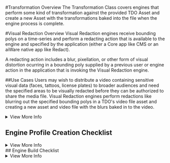 #Transformation Overview
The Transformation Class covers engines that perform some kind of transformation against the provided TDO Asset and create a new Asset with the transformations baked into the file when the engine process is complete.

#Visual Redaction Overview
Visual Redaction engines receive bounding polys on a time-series and perform a redacting action that is available to the engine and specified by the application (either a Core app like CMS or an aiWare native app like Redact).

A redacting action includes a blur, pixellation, or other form of visual distortion ocurring in a bounding poly supplied by a previous user or engine action in the application that is invoking the Visual Redaction engine.

##Use Cases
Users may wish to distribute a video containing sensitive visual data (faces, tattoos, license plates) to broader audiences and need the specified areas to be visually redacted before they can be authorized to share the media file.
Visual Redaction engines perform redactions like blurring out the specified bounding polys in a TDO's video file asset and creating a new asset and video file with the blurs baked in to the video.

<details>
  <summary>View More Info</summary>
  
 </details>


## Engine Profile Creation Checklist
<details>
  <summary>View More Info</summary>
  
### Basic Engine Details
 ( Engine Basics-image goes here)
 When creating your engine, it's important to provide details that accurately and describe your engine. The information you enter is what users will see in the Veritone UI when they are selecting engines for processing.
 - **Engine name:** The name of your engine that will be visible through the user interface.
 - **Engine Type:**
	 - **Cognition:** Cognitive engines process data, often using sophisticated algorithms and machine learning techniques, to derive cognitive insights from the data or to transform it for use by another cognitive engine or application. Within the Veritone platform, cognitive engines are assigned into various [classes and categories](https://docs.veritone.com/#/engines/classes/).
	 - **Ingestion:** Ingestion engines are also known as adapters, and we'll often use the term adapter to refer to ingestion engines. Adapters are engines that bring data into the Veritone platform. The data can be in the form of a real-time stream or a bounded file and can be comprised of either structured or unstructured data.
	 - **Aggregator:** Aggregator engines are a new type of engine that we are introducing to assist in processing data in real-time. The role of an aggregator engine is to process the asset fragments that are output by real-time engines.
 - **Engine Category:** *(required)* Select the engine category from the drop-down that matches the type of service your engine will provide. (See [Engine Classes](https://docs.veritone.com/#/engines/classes/) for more information.)
 - **Engine Description:** *(required)* Describe what your engine does in a few sentences. This description displays in various places throughout the user interface where your engine can be viewed.
 - **Library Required:** *(optional)* When run in a special "training" mode, the engine should consume applicable identifier assets from the provided library and, depending on the type of engine, generate a trained model. (See [Library-Enabled-Engines](https://docs.veritone.com/#/libraries/engines) for more information.)
 - **Engine Icon** *(optional)* Upload an icon for your engine from your local file system as a 128x128 png or jpg file.
 - **Engine Logo:** *(required)* Upload a logo image for your engine from your local file system as a 500x250 png or jpg file. The logo is used to identify your engine in the engine selection table of CMS. 
 ### Deployment Model 
 (Deployment Engine- Image goes here)
 The deployment model indicates what type of network access your engine requires, after being installed by Veritone, which may affect whether your engine is eligible to run in private and secure servers. You must choose the deployment model that best represents your engine from the following four options:
 -   **Network Isolated**: The engine is fully isolated and runs solely within Veritone's infrastructure. It does not require network access.
-   **External Access**: The engine performs its processing within its container and does not send user data off the container. It requires internet access for tasks like license checks and downloading reference data.
-   **External Processing**: The engine performs some or all of its processing outside of Veritone's infrastructure. User data is sent off the container to outside services for processing.
-   **Human Review**: Some or all of the engine’s processing is performed by humans outside of Veritone's infrastructure. (e.g., A human labeling service would fall into this category.)
### Custom Fields (Optional) 
( Custom Fields- Image Goes here)
Depending on the type of your engine, it may require certain parameters to be input by the user in order to process their task. For example a detection based engine may need to know the minimum confidence level for a result to be considered valid. Custom Fields allow you to define these parameters which are then configurable by the end users of your engine. These configured parameters will be available to your engine inside of the payload it receives at runtime.
 **Supported Fields:**
 - **Field Name:** Field name will be used as the `key` of the parameter inside of the `taskPayload` given to your engine at runtime.
 - **Field Label:** Field label is used as the friendly name of your parameter when being displayed to end users.
 - **Field Info:** Field info is used to provide description to end users regarding the purpose of the parameter.
 - **Field Type:** Field type represents the type of input your parameter requires. See the table below for details.
 
| Type | Description |
|--|--|
| Text |Standard text input|
| Number |Standard number input with optional min/max/step restrictions|
| Picklist |Define a list of KVP options, where only a single value is selectable|
| MultiPicklist |Define a list of KVP options, where multiple values are selectable|
| SchemaSelection |For engines that accept a data schema as an input|
 </details>
 ## Engine Build Checklist 
 <details>
  <summary>View More Info</summary>
 ### Step by Step Quick Start Guide
The engine development quick start is divided into seven tutorials that should be completed in order. Because some of the steps require testing and review, the time to complete the steps can vary. However, you can stop at any step in the process and pick up where you left off when you’re ready.
  **1. Create your Engine:** Building an engine in Veritone begins with a few basic steps that define the general details about your technology and give scope to the services it will provide and the internal structures it will support. [VIEW MORE](https://docs.veritone.com/#/engines/quick-start/step-1-create-an-engine)
 
 **2. Construct your Code:** Engines in Veritone are designed with a functional architecture that ensures easy integration to receive tasks, perform work, and return responses. The task processing pipeline follows a logical sequence of actions to fetch the input, retrieve a media asset, process the data, output the results to an asset, and send insights back to Veritone. [VIEW MORE](https://docs.veritone.com/#/engines/quick-start/step-2-construct-code)
 
 **3. Create your Engine Manifest:** Every container uploaded to Veritone for an engine should include a manifest.json file, which contains important information about your engine and build. [VIEW MORE](https://docs.veritone.com/#/engines/quick-start/step-3-manifest)
 
 **4. Package and Upload your Engine Build** When your engine container is created, your manifest file is built, and your code is set, it's time to upload a build. A build is uploaded as a Docker image, which is a package that includes everything needed to run your software, including the code, libraries, environment variables, config files, and manifest file. [VIEW MORE](https://docs.veritone.com/#/engines/quick-start/step-4-upload-build)
 
 **5. Submit a Build for Approval** After your build has passed the compliance testing and is in the _Available_ state, the next step is to submit it to Veritone for review by one of our team members. The review process may take up to a business day to complete. Once reviewed, the build status will change to _Approved_ or _Disapproved_. [VIEW MORE](https://docs.veritone.com/#/engines/quick-start/step-5-submit-build)
 
 **6. Deploy an Engine** Your engine has been built, tested, and approved. Now, with the click of a single button you will make it available to users in the Veritone Platform. [VIEW MORE](https://docs.veritone.com/#/engines/quick-start/step-6-deploy-engine)
 
 **7. Manage an Active Engine or Build** Once your engine has been approved and deployed into the Veritone Platform their are various actions you can take against them. [VIEW MORE](https://docs.veritone.com/#/engines/quick-start/step-7-manage-engine)
 ### Recommended Manifest Fields
#### Schema Field Breakdown
 #### Example Manifest
    
   {"url": "https://developer.veritone.com/engines/e924437d-e9c1-401c-bc3f-d0fccad945ff"
   ...
   "category": "Visual Redaction"
   "engineId": "e924437d-e9c1-401c-bc3f-d0fccad945ff"
   "isPublic": true
   "schedule": ""
   "schemaId": 0
   "sourceId": 0
   "ingestion": {"scanner": false
   "supportsLiveStreams": false
   "supportedSourceTypes": null}
   "libraries": null
   "maxFileMb": 0
   "clusterSize": "large"
   "gpuSupported": ""
   "inputOptions": null
   "externalCalls": []
   "outputFormats": ["video/mp4"]
   "preferredInputFormat": "video/mp4"
   "supportedInputFormats": null}
   
 #### Leveraging Custom Fields
**Use Cases**
 ### Output Requirements: VTN Standard
#### Schema Field Breakdown
#### JSON Output Example
        "output": {
              "assetId": "260611752_cLYux90MAW"
            }
 ### Engine Testing Checklist
	
</details>

